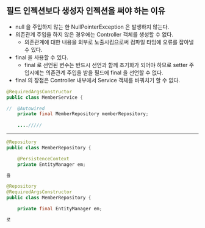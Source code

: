 ## 필드 인젝션보다 생성자 인젝션을 써야 하는 이유

* null 을 주입하지 않는 한 NullPointerException 은 발생하지 않는다.
* 의존관계 주입을 하지 않은 경우에는 Controller 객체를 생성할 수 없다.
  * 의존관계에 대한 내용을 외부로 노출시킴으로써 컴파일 타임에 오류를 잡아낼 수 있다.
* final 을 사용할 수 있다. 
  * final 로 선언된 변수는 반드시 선언과 함께 초기화가 되어야 하므로 setter 주입시에는 의존관계 주입을 받을 필드에 final 을 선언할 수 없다.
* final 의 장점은 Controller 내부에서 Service 객체를 바꿔치기 할 수 없다.
~~~java
@RequiredArgsConstructor
public class MemberService {

//  @Autowired
    private final MemberRepository memberRepository;
    
    ..../////
~~~

---
~~~java
@Repository
public class MemberRepository {

    @PersistenceContext
    private EntityManager em;

을

@Repository
@RequiredArgsConstructor
public class MemberRepository {

    private final EntityManager em;

로 
~~~

